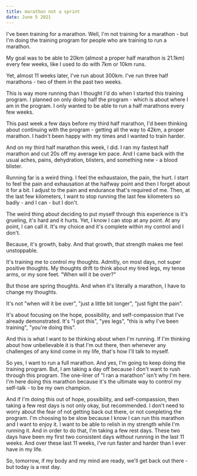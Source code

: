 ```yaml
---
title: marathon not a sprint
date: June 5 2021
---
```

I've been training for a marathon. Well, I'm not training for a marathon - but I'm doing the training program for people who are training to run a marathon.

My goal was to be able to 20km (almost a proper half marathon is 21.1km) every few weeks, like I used to do with 7km or 10km runs.

Yet, almost 11 weeks later, I've run about 300km. I've run three half marathons - two of them in the past two weeks.

This is way more running than I thought I'd do when I started this training program. I planned on only doing half the program - which is about where I am in the program. I only wanted to be able to run a half marathons every few weeks.

This past week a few days before my third half marathon, I'd been thinking about continuing with the program - getting all the way to 42km, a proper marathon. I hadn't been happy with my times and I wanted to train harder.

And on my third half marathon this week, I did. I ran my fastest half marathon and cut 20s off my average km pace. And I came back with the usual aches, pains, dehydration, blisters, and something new - a blood blister.

Running far is a weird thing. I feel the exhaustaion, the pain, the hurt. I start to feel the pain and exhausation at the halfway point and then I forget about it for a bit. I adjust to the pain and endurance that's required of me. Then, at the last few kilometers, I want to stop running the last few kilometers so badly - and I can - but I don't. 

The weird thing about deciding to put myself through this experience is it's grueling, it's hard and it hurts. Yet, I know I can stop at any point. At any point, I can call it. It's my choice and it's complete within my control and I don't.

Because, it's growth, baby. And that growth, that strength makes me feel unstoppable. 

It's training me to control my thoughts. Admitly, on most days, not super positive thoughts. My thoughts drift to think about my tired legs, my tense arms, or my sore feet. "When will it be over?" 

But those are spring thoughts. And when it's literally a marathon, I have to change my thoughts.

It's not "when will it be over", "just a little bit longer", "just fight the pain".

It's about focusing on the hope, possibility, and self-compassion that I've already demonstrated. It's "I got this", "yes legs", "this is why I've been training", "you're doing this".

And this is what I want to be thinking about when I'm running. If I'm thinking about how unbelievable it is that I'm out there, then whenever any challenges of any kind come in my life, that's how I'll talk to myself.

So yes, I want to run a full marathon. And yes, I'm going to keep doing the training program. But, I am taking a day off because I don't want to rush through this program. The one-liner of "I ran a marathon" isn't why I'm here. I'm here doing this marathon because it's the ultimate way to control my self-talk - to be my own champion.

And if I'm doing this out of hope, possibility, and self-compassion, then taking a few rest days is not only okay, but recommended. I don't need to worry about the fear of not getting back out there, or not completing the program. I'm choosing to be slow because I know I can run this marathon and I want to enjoy it. I want to be able to relish in my strength while I'm running it. And in order to do that, I'm taking a few rest days. These two days have been my first two consistent days without running in the last 11 weeks. And over these last 11 weeks, I've run faster and harder than I ever have in my life. 

So, tomorrow, if my body and my mind are ready, we'll get back out there - but today is a rest day.